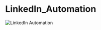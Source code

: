 # LinkedIn_Automation

![LinkedIn Automation](https://user-images.githubusercontent.com/58224270/138584103-27639558-6aa2-4a7e-a34d-b99635f1bd4e.gif)


